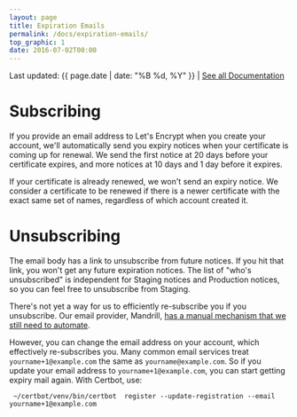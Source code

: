```yaml
---
layout: page
title: Expiration Emails
permalink: /docs/expiration-emails/
top_graphic: 1
date: 2016-07-02T00:00
---
```


Last updated: {{ page.date | date: "%B %d, %Y" }} \| [See all Documentation](/docs/)

# Subscribing

If you provide an email address to Let's Encrypt when you create your
account, we'll automatically send you expiry notices when your certificate
is coming up for renewal. We send the first notice at 20 days before
your certificate expires, and more notices at 10 days and 1 day before
it expires.

If your certificate is already renewed, we won't send an expiry notice. We
consider a certificate to be renewed if there is a newer certificate
with the exact same set of names, regardless of which account created it.


# Unsubscribing

The email body has a link to unsubscribe from future notices. If you
hit that link, you won't get any future expiration notices. The list of
"who's unsubscribed" is independent for Staging notices and Production
notices, so you can feel free to unsubscribe from Staging.

There's not yet a way for us to efficiently re-subscribe
you if you unsubscribe. Our email provider, Mandrill,
[has a manual mechanism that we still need to
automate](https://mandrill.zendesk.com/hc/en-us/articles/205582947-About-Unsubscribes).

However, you can change the email address on your account, which effectively
re-subscribes you. Many common email services treat `yourname+1@example.com` the
same as `yourname@example.com`. So if you update your email address to
`yourname+1@example.com`, you can start getting expiry mail again. With Certbot,
use:

` ~/certbot/venv/bin/certbot  register --update-registration --email yourname+1@example.com`
